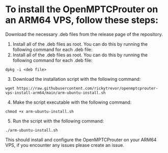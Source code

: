 # To install the OpenMPTCProuter on an ARM64 VPS, follow these steps:

Download the necessary .deb files from the release page of the repository.

1. Install all of the .deb files as root. You can do this by running the following command for each .deb file:
2. Install all of the .deb files as root. You can do this by running the following command for each .deb file:

```
dpkg -i <deb file>
```
3. Download the installation script with the following command:

```
wget https://raw.githubusercontent.com/rickytrevor/openmptcprouter-vps-install-arm64/main/arm-ubuntu-install.sh

```
4. Make the script executable with the following command: 

```
chmod +x arm-ubuntu-install.sh

```
5. Run the script with the following command:

```
./arm-ubuntu-install.sh
```

This should install and configure the OpenMPTCProuter on your ARM64 VPS, if you encounter any issues please create an issue.
